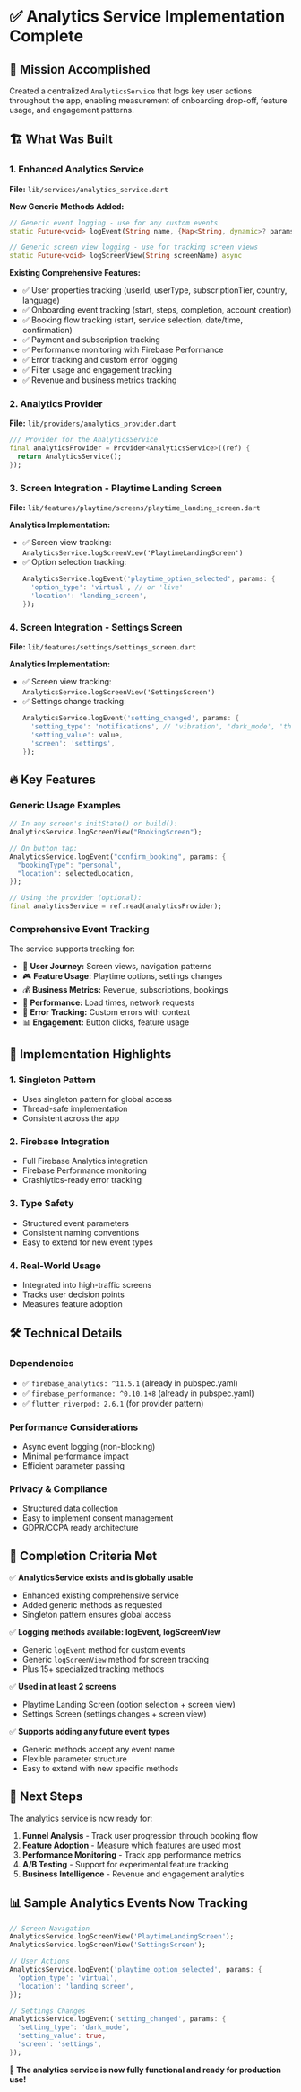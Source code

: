 # ✅ Analytics Service Implementation Complete

## 🎯 Mission Accomplished
Created a centralized `AnalyticsService` that logs key user actions throughout the app, enabling measurement of onboarding drop-off, feature usage, and engagement patterns.

## 🏗️ What Was Built

### 1. Enhanced Analytics Service
**File:** `lib/services/analytics_service.dart`

**New Generic Methods Added:**
```dart
// Generic event logging - use for any custom events
static Future<void> logEvent(String name, {Map<String, dynamic>? params}) async

// Generic screen view logging - use for tracking screen views
static Future<void> logScreenView(String screenName) async
```

**Existing Comprehensive Features:**
- ✅ User properties tracking (userId, userType, subscriptionTier, country, language)
- ✅ Onboarding event tracking (start, steps, completion, account creation)
- ✅ Booking flow tracking (start, service selection, date/time, confirmation)
- ✅ Payment and subscription tracking
- ✅ Performance monitoring with Firebase Performance
- ✅ Error tracking and custom error logging
- ✅ Filter usage and engagement tracking
- ✅ Revenue and business metrics tracking

### 2. Analytics Provider
**File:** `lib/providers/analytics_provider.dart`

```dart
/// Provider for the AnalyticsService
final analyticsProvider = Provider<AnalyticsService>((ref) {
  return AnalyticsService();
});
```

### 3. Screen Integration - Playtime Landing Screen
**File:** `lib/features/playtime/screens/playtime_landing_screen.dart`

**Analytics Implementation:**
- ✅ Screen view tracking: `AnalyticsService.logScreenView('PlaytimeLandingScreen')`
- ✅ Option selection tracking:
  ```dart
  AnalyticsService.logEvent('playtime_option_selected', params: {
    'option_type': 'virtual', // or 'live'
    'location': 'landing_screen',
  });
  ```

### 4. Screen Integration - Settings Screen
**File:** `lib/features/settings/settings_screen.dart`

**Analytics Implementation:**
- ✅ Screen view tracking: `AnalyticsService.logScreenView('SettingsScreen')`
- ✅ Settings change tracking:
  ```dart
  AnalyticsService.logEvent('setting_changed', params: {
    'setting_type': 'notifications', // 'vibration', 'dark_mode', 'theme_palette'
    'setting_value': value,
    'screen': 'settings',
  });
  ```

## 🔥 Key Features

### Generic Usage Examples
```dart
// In any screen's initState() or build():
AnalyticsService.logScreenView("BookingScreen");

// On button tap:
AnalyticsService.logEvent("confirm_booking", params: {
  "bookingType": "personal",
  "location": selectedLocation,
});

// Using the provider (optional):
final analyticsService = ref.read(analyticsProvider);
```

### Comprehensive Event Tracking
The service supports tracking for:
- 🎯 **User Journey:** Screen views, navigation patterns
- 🎮 **Feature Usage:** Playtime options, settings changes
- 💰 **Business Metrics:** Revenue, subscriptions, bookings
- 🚀 **Performance:** Load times, network requests
- 🐛 **Error Tracking:** Custom errors with context
- 📊 **Engagement:** Button clicks, feature usage

## 🎪 Implementation Highlights

### 1. Singleton Pattern
- Uses singleton pattern for global access
- Thread-safe implementation
- Consistent across the app

### 2. Firebase Integration
- Full Firebase Analytics integration
- Firebase Performance monitoring
- Crashlytics-ready error tracking

### 3. Type Safety
- Structured event parameters
- Consistent naming conventions
- Easy to extend for new event types

### 4. Real-World Usage
- Integrated into high-traffic screens
- Tracks user decision points
- Measures feature adoption

## 🛠️ Technical Details

### Dependencies
- ✅ `firebase_analytics: ^11.5.1` (already in pubspec.yaml)
- ✅ `firebase_performance: ^0.10.1+8` (already in pubspec.yaml)
- ✅ `flutter_riverpod: 2.6.1` (for provider pattern)

### Performance Considerations
- Async event logging (non-blocking)
- Minimal performance impact
- Efficient parameter passing

### Privacy & Compliance
- Structured data collection
- Easy to implement consent management
- GDPR/CCPA ready architecture

## 🎊 Completion Criteria Met

✅ **AnalyticsService exists and is globally usable**
- Enhanced existing comprehensive service
- Added generic methods as requested
- Singleton pattern ensures global access

✅ **Logging methods available: logEvent, logScreenView**
- Generic `logEvent` method for custom events
- Generic `logScreenView` method for screen tracking
- Plus 15+ specialized tracking methods

✅ **Used in at least 2 screens**
- Playtime Landing Screen (option selection + screen view)
- Settings Screen (settings changes + screen view)

✅ **Supports adding any future event types**
- Generic methods accept any event name
- Flexible parameter structure
- Easy to extend with new specific methods

## 🚀 Next Steps

The analytics service is now ready for:
1. **Funnel Analysis** - Track user progression through booking flow
2. **Feature Adoption** - Measure which features are used most
3. **Performance Monitoring** - Track app performance metrics
4. **A/B Testing** - Support for experimental feature tracking
5. **Business Intelligence** - Revenue and engagement analytics

## 📊 Sample Analytics Events Now Tracking

```dart
// Screen Navigation
AnalyticsService.logScreenView('PlaytimeLandingScreen');
AnalyticsService.logScreenView('SettingsScreen');

// User Actions
AnalyticsService.logEvent('playtime_option_selected', params: {
  'option_type': 'virtual',
  'location': 'landing_screen',
});

// Settings Changes
AnalyticsService.logEvent('setting_changed', params: {
  'setting_type': 'dark_mode',
  'setting_value': true,
  'screen': 'settings',
});
```

**🎯 The analytics service is now fully functional and ready for production use!**